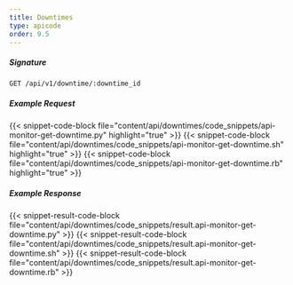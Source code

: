 ```yaml
---
title: Downtimes
type: apicode
order: 9.5
---
```

##### Signature
`GET /api/v1/downtime/:downtime_id`
##### Example Request
{{< snippet-code-block file="content/api/downtimes/code_snippets/api-monitor-get-downtime.py" highlight="true" >}}
{{< snippet-code-block file="content/api/downtimes/code_snippets/api-monitor-get-downtime.sh" highlight="true" >}}
{{< snippet-code-block file="content/api/downtimes/code_snippets/api-monitor-get-downtime.rb" highlight="true" >}}
##### Example Response
{{< snippet-result-code-block file="content/api/downtimes/code_snippets/result.api-monitor-get-downtime.py" >}}
{{< snippet-result-code-block file="content/api/downtimes/code_snippets/result.api-monitor-get-downtime.sh" >}}
{{< snippet-result-code-block file="content/api/downtimes/code_snippets/result.api-monitor-get-downtime.rb" >}}